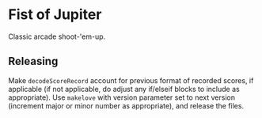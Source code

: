 # Fist of Jupiter

Classic arcade shoot-'em-up.

## Releasing

Make `decodeScoreRecord` account for previous format of recorded scores, if applicable (if not applicable, do adjust any if/elseif blocks to include as appropriate).
Use `makelove` with version parameter set to next version (increment major or minor number as appropriate), and release the files.
